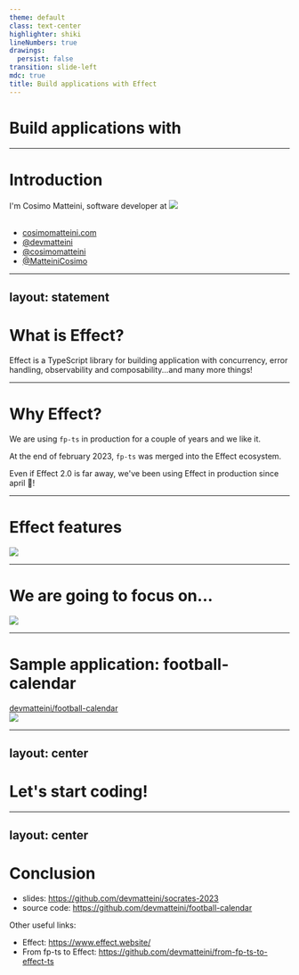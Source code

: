 ```yaml
---
theme: default
class: text-center
highlighter: shiki
lineNumbers: true
drawings:
  persist: false
transition: slide-left
mdc: true
title: Build applications with Effect 
---
```


<h1 class="flex items-center">
  Build applications with <EffectLogo />
</h1>

---

# Introduction

<div class="flex">
    I'm Cosimo Matteini, software developer at <img src="/doubleloop.svg" class="ml-2 h-8 self-end">
</div>

<br/>

- <mdi-web class="mr-1" /> [cosimomatteini.com](https://cosimomatteini.com)
- <mdi-github class="mr-1" /> [@devmatteini](https://github.com/devmatteini)
- <mdi-mastodon class="mr-1" /> [@cosimomatteini](https://hachyderm.io/@cosimomatteini)
- <mdi-twitter class="mr-1" /> [@MatteiniCosimo](https://twitter.com/MatteiniCosimo)

---
layout: statement
---

# What is Effect?

Effect is a TypeScript library for building application with concurrency, error handling, observability and
composability...and many more things!

---

# Why Effect?

We are using `fp-ts` in production for a couple of years and we like it.

At the end of february 2023, `fp-ts` was merged into the Effect ecosystem.

Even if Effect 2.0 is far away, we've been using Effect in production since april 🚀!

---

# Effect features

<img src="/effect-features.png" />


---

# We are going to focus on...

<img src="/effect-talk-focus-on.png" />

---

# Sample application: football-calendar

<div class="flex items-center mb-5">
    <mdi-github class="mr-1" /> <a href="https://github.com/devmatteini/football-calendar" target="_blank">devmatteini/football-calendar</a>
</div>

<img src="/football-calendar-architecture.png">

---
layout: center
---

# Let's start coding!

---
layout: center
---

# Conclusion

- slides: https://github.com/devmatteini/socrates-2023
- source code: https://github.com/devmatteini/football-calendar

Other useful links:

- Effect: https://www.effect.website/
- From fp-ts to Effect: https://github.com/devmatteini/from-fp-ts-to-effect-ts
